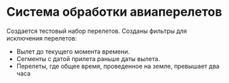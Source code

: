 # Система обработки авиаперелетов
Создается тестовый набор перелетов. 
Созданы фильтры для исключения перелетов:
- Вылет до текущего момента времени.
- Сегменты с датой прилета раньше даты вылета.
- Перелеты, где общее время, проведенное на земле, превышает два часа
  
